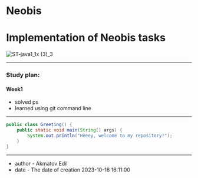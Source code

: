 # Neobis

# Implementation of Neobis tasks

![ST-java1_1x (3)_3](https://github.com/Akmatovedil/neobis_/assets/106029627/d130fba6-1f62-430b-9035-4ec30cfa3c69)
***
### Study plan:

#### Week1

+ solved ps
+ learned using git command line

***
```java
public class Greeting() {
    public static void main(String[] args) {
        System.out.println("Heeey, welcome to my repository!");
    }
}
```
***
+ author - Akmatov Edil
+ date - The date of creation 2023-10-16 16:11:00
